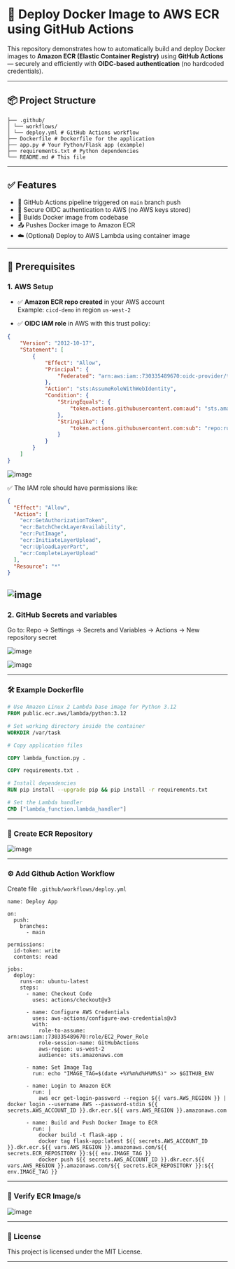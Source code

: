 # 🚀 Deploy Docker Image to AWS ECR using GitHub Actions

This repository demonstrates how to automatically build and deploy Docker images to **Amazon ECR (Elastic Container Registry)** using **GitHub Actions** — securely and efficiently with **OIDC-based authentication** (no hardcoded credentials).

---

## 📦 Project Structure

```
├── .github/
│ └── workflows/
│ └── deploy.yml # GitHub Actions workflow
├── Dockerfile # Dockerfile for the application
├── app.py # Your Python/Flask app (example)
├── requirements.txt # Python dependencies
└── README.md # This file
```
---

## ✅ Features

- 🚀 GitHub Actions pipeline triggered on `main` branch push
- 🔐 Secure OIDC authentication to AWS (no AWS keys stored)
- 🐳 Builds Docker image from codebase
- 📤 Pushes Docker image to Amazon ECR
- ☁️ (Optional) Deploy to AWS Lambda using container image

---

## 🔧 Prerequisites

### 1. AWS Setup

- ✅ **Amazon ECR repo created** in your AWS account  
  Example: `cicd-demo` in region `us-west-2`

- ✅ **OIDC IAM role** in AWS with this trust policy:

```json
{
    "Version": "2012-10-17",
    "Statement": [
        {
            "Effect": "Allow",
            "Principal": {
                "Federated": "arn:aws:iam::730335489670:oidc-provider/token.actions.githubusercontent.com"
            },
            "Action": "sts:AssumeRoleWithWebIdentity",
            "Condition": {
                "StringEquals": {
                    "token.actions.githubusercontent.com:aud": "sts.amazonaws.com"
                },
                "StringLike": {
                    "token.actions.githubusercontent.com:sub": "repo:rushi2828/cicd-with-github_actions-aws:*"
                }
            }
        }
    ]
}
```
![image](https://github.com/user-attachments/assets/e8a06ee4-ff2a-4f3d-b9b1-01cf4b9fd0a3)

✅ The IAM role should have permissions like:

```json
{
  "Effect": "Allow",
  "Action": [
    "ecr:GetAuthorizationToken",
    "ecr:BatchCheckLayerAvailability",
    "ecr:PutImage",
    "ecr:InitiateLayerUpload",
    "ecr:UploadLayerPart",
    "ecr:CompleteLayerUpload"
  ],
  "Resource": "*"
}
```
![image](https://github.com/user-attachments/assets/2badad5e-a424-46ac-b091-c05b6faf6356)
---
### 2. GitHub Secrets and variables
Go to:
Repo → Settings → Secrets and Variables → Actions → New repository secret

![image](https://github.com/user-attachments/assets/29d1b3d3-c2dc-4bb1-829c-26640028b6d4)

![image](https://github.com/user-attachments/assets/d0feb1a4-8e3e-4580-a04e-a8aaad6e637e)

---
### 🛠️ Example Dockerfile

```dockerfile
# Use Amazon Linux 2 Lambda base image for Python 3.12
FROM public.ecr.aws/lambda/python:3.12

# Set working directory inside the container
WORKDIR /var/task

# Copy application files

COPY lambda_function.py .

COPY requirements.txt .

# Install dependencies
RUN pip install --upgrade pip && pip install -r requirements.txt

# Set the Lambda handler
CMD ["lambda_function.lambda_handler"]
```
---
### 🧪 Create ECR Repository
![image](https://github.com/user-attachments/assets/9c383c11-f020-4a09-aced-f3fb340969f4)

---

### ⚙️ Add Github Action Workflow
Create file `.github/workflows/deploy.yml`
```
name: Deploy App 

on:
  push:
    branches:
      - main

permissions:
  id-token: write
  contents: read

jobs:
  deploy:
    runs-on: ubuntu-latest
    steps:
      - name: Checkout Code
        uses: actions/checkout@v3

      - name: Configure AWS Credentials
        uses: aws-actions/configure-aws-credentials@v3
        with:
          role-to-assume: arn:aws:iam::730335489670:role/EC2_Power_Role
          role-session-name: GitHubActions
          aws-region: us-west-2
          audience: sts.amazonaws.com  

      - name: Set Image Tag
        run: echo "IMAGE_TAG=$(date +%Y%m%d%H%M%S)" >> $GITHUB_ENV

      - name: Login to Amazon ECR
        run: |
          aws ecr get-login-password --region ${{ vars.AWS_REGION }} | docker login --username AWS --password-stdin ${{ secrets.AWS_ACCOUNT_ID }}.dkr.ecr.${{ vars.AWS_REGION }}.amazonaws.com

      - name: Build and Push Docker Image to ECR
        run: |
          docker build -t flask-app .
          docker tag flask-app:latest ${{ secrets.AWS_ACCOUNT_ID }}.dkr.ecr.${{ vars.AWS_REGION }}.amazonaws.com/${{ secrets.ECR_REPOSITORY }}:${{ env.IMAGE_TAG }}
          docker push ${{ secrets.AWS_ACCOUNT_ID }}.dkr.ecr.${{ vars.AWS_REGION }}.amazonaws.com/${{ secrets.ECR_REPOSITORY }}:${{ env.IMAGE_TAG }}
```
---

### 🙌 Verify ECR Image/s

![image](https://github.com/user-attachments/assets/6451cfb2-01e1-475f-8637-f8075fe23324)

---

### 📄 License
This project is licensed under the MIT License.

---
